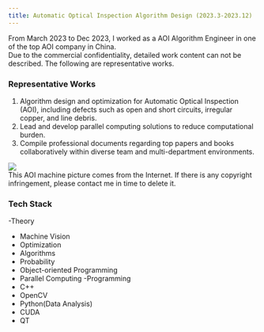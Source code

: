 ```yaml
---
title: Automatic Optical Inspection Algorithm Design (2023.3-2023.12)
---
```


From March 2023 to Dec 2023, I worked as a AOI Algorithm Engineer in one of the top AOI company in China. <br>
Due to the commercial confidentiality, detailed work content can not be described.
The following are representative works.

### Representative Works
1. Algorithm design and optimization for Automatic Optical Inspection (AOI), including defects such as open and short circuits, irregular copper, and line debris.
2. Lead and develop parallel computing solutions to reduce computational burden.
3. Compile professional documents regarding top papers and books collaboratively within diverse team and multi-department environments.

<div class="card mb-3">
    <img class="card-img-top" src="http://www.rato.tw/~aaron_yang/wordpress/wp-content/uploads/2022/07/TEST02.jpg"/>
    <div class="card-body bg-light">
        <div class="card-text">
            This AOI machine picture comes from the Internet. If there is any copyright infringement, please contact me in time to delete it.
        </div>
    </div>
</div>


### Tech Stack
-Theory
 - Machine Vision
 - Optimization
 - Algorithms
 - Probability
 - Object-oriented Programming
 - Parallel Computing
-Programming
 - C++
 - OpenCV
 - Python(Data Analysis)
 - CUDA
 - QT
